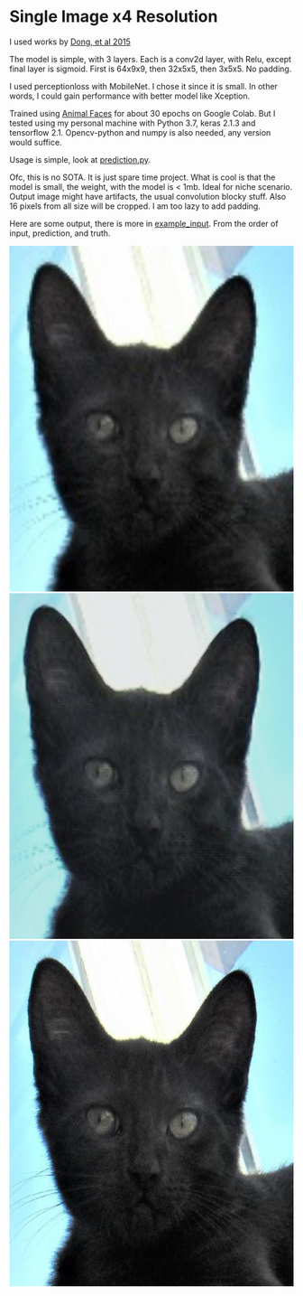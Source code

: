# Single Image x4 Resolution

I used works by [Dong, et al 2015](https://arxiv.org/pdf/1501.00092.pdf)

The model is simple, with 3 layers. Each is a conv2d layer, with Relu, except final layer is sigmoid.
First is 64x9x9, then 32x5x5, then 3x5x5. No padding.

I used perceptionloss with MobileNet. I chose it since it is small. In other words, I could gain performance with better model like Xception.

Trained using [Animal Faces](https://www.kaggle.com/andrewmvd/animal-faces) for about 30 epochs on Google Colab.
But I tested using my personal machine with Python 3.7, keras 2.1.3 and tensorflow 2.1. Opencv-python and numpy is also needed, any version would suffice.

Usage is simple, look at [prediction.py](https://github.com/dht7166/x4Resolution/blob/master/prediction.py).

Ofc, this is no SOTA. It is just spare time project. What is cool is that the model is small, the weight, with the model is < 1mb. Ideal for niche scenario.
Output image might have artifacts, the usual convolution blocky stuff. Also 16 pixels from all size will be cropped. I am too lazy to add padding.

Here are some output, there is more in [example_input](https://github.com/dht7166/x4Resolution/tree/master/example_input). From the order of input, prediction, and truth.



<img src=example_input/flickr_cat_000311_input.jpg width="512" height="612">
<img src=example_input/flickr_cat_000311__x4.jpg width="512" height="612">
<img src=example_input/flickr_cat_000311.jpg width="512" height="612">
